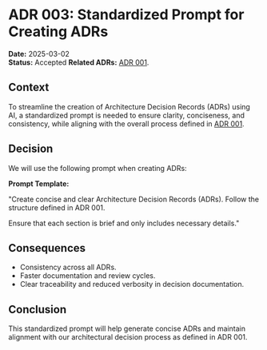 # ADR 003: Standardized Prompt for Creating ADRs

**Date:** 2025-03-02  
**Status:** Accepted
**Related ADRs:** [ADR 001](001_adrs_process.md).

## Context

To streamline the creation of Architecture Decision Records (ADRs) using AI, a standardized prompt is needed to ensure clarity, conciseness, and consistency, while aligning with the overall process defined in [ADR 001](001_adrs_process.md).

## Decision

We will use the following prompt when creating ADRs:

**Prompt Template:**

"Create concise and clear Architecture Decision Records (ADRs). Follow the structure defined in ADR 001.

Ensure that each section is brief and only includes necessary details."

## Consequences

- Consistency across all ADRs.
- Faster documentation and review cycles.
- Clear traceability and reduced verbosity in decision documentation.

## Conclusion

This standardized prompt will help generate concise ADRs and maintain alignment with our architectural decision process as defined in ADR 001.